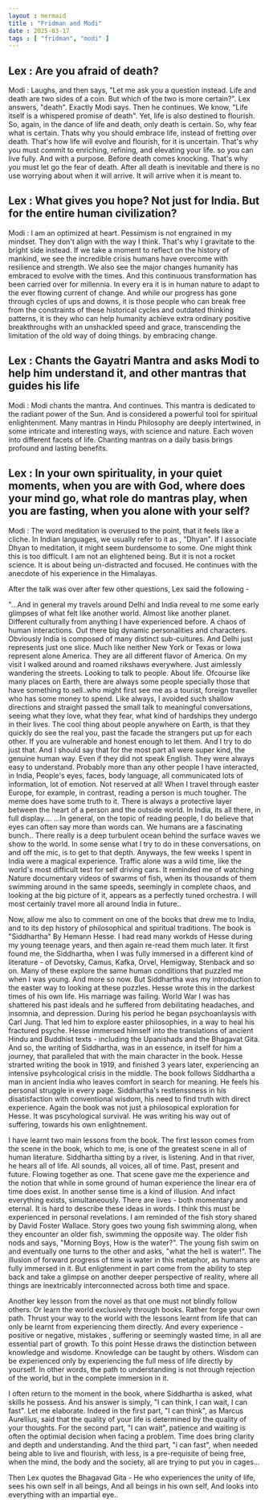 ```yaml
---
layout : mermaid
title : "Fridman and Modi"
date : 2025-03-17
tags : [ "fridman", "modi" ]
---
```


## Lex : Are you afraid of death?

Modi : Laughs, and then says, "Let me ask you a question instead. Life and death are two sides of a coin. But which of the two is more certain?". Lex answers, "death". Exactly Modi says. Then he continues. 
We know, "Life itself is a whispered promise of death". Yet, life is also destined to flourish. So, again, in the dance of life and death, only death is certain. So, why fear what is certain. Thats why you should embrace life, instead of fretting over death. That's how life will evolve and flourish, for it is uncertain. That's why you must commit to enriching, refining, and elevating your life. so you can live fully. And with a purpose. Before death comes knocking. 
That's why you must let go the fear of death. After all death is inevitable and there is no use worrying about when it will arrive. It will arrive when it is meant to. 

## Lex : What gives you hope? Not just for India. But for the entire human civilization?

Modi : I am an optimized at heart. Pessimism is not engrained in my mindset. They don't align with the way I think. That's why I gravitate to the bright side instead. If we take a moment to reflect on the history of mankind, we see the incredible crisis humans have overcome with resilience and strength. We also see the major changes humanity has embraced to evolve with the times. And this continuous transformation has been carried over for millennia. In every era it is in human nature to adapt to the ever flowing current of change. And while our progress has gone through cycles of ups and downs, it is those people who can break free from the constraints of these historical cycles and outdated thinking patterns, it is they who can help humanity achieve extra ordinary positive breakthroughs with an unshackled speed and grace, transcending the limitation of the old way of doing things. by embracing change. 

## Lex : Chants the Gayatri Mantra and asks Modi to help him understand it, and other mantras that guides his life

Modi : Modi chants the mantra. And continues. This mantra is dedicated to the radiant power of the Sun. And is considered a powerful tool for spiritual enlightenment. Many mantras in Hindu Philosophy are deeply intertwined, in some intricate and interesting ways, with science and nature. Each woven into different facets of life. Chanting mantras on a daily basis brings profound and lasting benefits. 

## Lex : In your own spirituality, in your quiet moments, when you are with God, where does your mind go, what role do mantras play, when you are fasting, when you alone with your self? 

Modi : The word meditation is overused to the point, that it feels like a cliche. In Indian languages, we usually refer to it as , "Dhyan". If I associate Dhyan to meditation, it might seem burdensome to some. One might think this is too difficult. I am not an elightened being. But it is not a rocket science. It is about being un-distracted and focused. He continues with the anecdote of his experience in the Himalayas.

After the talk was over after few other questions, Lex said the following - 

"...And in general my travels around Delhi and India reveal to me some early glimpses of what felt like another world. Almost like another planet. Different culturally from anything I have experienced before. A chaos of human interactions. Out there big dynamic personalities and characters. Obviously India is composed of many distinct sub-cultures. And Delhi just represents just one slice. Much like neither New York or Texas or Iowa represent alone America. They are all different flavor of America. 
On my visit I walked around and roamed rikshaws everywhere. Just aimlessly wandering the streets. Looking to talk to people. About life. Ofcourse like many places on Earth, there are always some people specially those that have something to sell..who might first see me as a tourist, foreign traveller who has some money to spend. Like always, I avoided such shallow directions and straight passed the small talk to meaningful conversations, seeing what they love, what they fear, what kind of hardships they undergo in their lives. The cool thing about people anywhere on Earth, is that they quickly do see the real you, past the facade the strangers put up for each other. If you are vulnerable and honest enough to let them. And I try to do just that. And I should say that for the most part all were super kind, the genuine human way. Even if they did not speak English. They were always easy to understand. Probably more than any other people I have interacted, in India, People's eyes, faces, body language, all communicated lots of information, lot of emotion. Not reserved at all! When I travel through easter Europe, for example, in contrast, reading a person is much tougher. The meme does have some truth to it. There is always a protective layer between the heart of a person and the outside world. In India, its all there, in full display....
...In general, on the topic of reading people, I do believe that eyes can often say more than words can. We humans are a fascinating bunch.. There really is a deep turbulent ocean behind the surface waves we show to the world. In some sense what I try to do in these conversations, on and off the mic, is to get to that depth. Anyways, the few weeks I spent in India were a magical experience. Traffic alone was a wild time, like the world's most difficult test for self driving cars. It reminded me of watching Nature documentary videos of swarms of fish, when its thousands of them swimming around in the same speeds, seemingly in complete chaos, and looking at the big picture of it, appears as a perfectly tuned orchestra. I will most certainly travel more all around India in future..

Now, allow me also to comment on one of the books that drew me to India, and to its dep history of philosophical and spiritual traditions. The book is "Siddhartha" By Hemann Hesse. I had read many workds of Hesse during my young teenage years, and then again re-read them much later.  It first found me, the Siddhartha, when I was fully immersed in a different kind of literature - of Devotsky, Camus, Kafka, Orvel, Hemigway, Stenback and so on. Many of these explore the same human conditions that puzzled me when I was young. And more so now. But Siddhartha was my introduction to the easter way to looking at these puzzles. Hesse wrote this in the darkest times of his own life. His marriage was failing. World War I was has shattered his past ideals and he suffered from debilitating headaches, and insomnia, and depression. During his period he began psychoanlaysis with Carl Jung. That led him to explore easter philosophies, in a way to heal his fractured psyche. Hesse immersed himself into the translations of ancient Hindu and Buddhist texts - including the Upanishads and the Bhagavat Gita. And so, the writing of Siddhartha, was in an essence, in itself for him a journey, that paralleled that with the main character in the book. Hesse strarted writing the book in 1919, and finished 3 years later, experiencing an intensive psyhcological crisis in the middle. The book follows Siddhartha a man in ancient India who leaves comfort in search for meaning. He feels his personal struggle in every page. Siddhartha's restlenssness in his disatisfaction with conventional wisdom, his need to find truth with direct experience. Again the book was not just a philosopical exploration for Hesse. It was pscyhological survival. He was writing his way out of suffering, towards his own enlightnement. 

I have learnt two main lessons from the book. The first lesson comes from the scene in the book, which to me, is one of the greatest scene in all of human literature. Siddhartha sitting by a river, is listening. And in that river, he hears all of life. All sounds, all voices, all of time. Past, present and future. Flowing together as one. That scene gave me the experience and the notion that while in some ground of human experience the linear era of time does exist. In another sense time is a kind of illusion. And infact everything exists, simultaneously. There are lives - both momentary and eternal. It is hard to describe these ideas in words. I think this must be experienced in personal revelations. 
I am reminded of the fish story shared by David Foster Wallace. Story goes two young fish swimming along, when they encounter an older fish, swimming the opposite way. The older fish nods and says, "Morning Boys, How is the water?". The young fish swim on and eventually one turns to the other and asks, "what the hell is water!". The illusion of forward progress of time is water in this metaphor, as humans are fully immersed in it. But enligtenment in part come from the ability to step back  and take a glimpse on another deeper perspective of reality, where all things are inextricably interconnected across both time and space. 

Another key lesson from the novel as that one must not blindly follow others. Or learn the world exclusively through books. Rather forge your own path. Thrust your way to the world with the lessons learnt from life that can only be learnt from experiencing them directly. And every experience - positive or negative, mistakes , suffering or seemingly wasted time, in all are essential part of growth. To this point Hesse draws the distinction between knowledge and wisdome. Knowledge can be taught by others. Wisdom can be experienced only by experiencing the full mess of life directly by yourself. In other words, the path to understanding is not through rejection of the world, but in the complete immersion in it.

I often return to the moment in the book, where Siddhartha is asked, what skills he possess. And his answer is simply, "I can think, I can wait, I can fast". 
Let me elaborate. Indeed in the first part, "I can think", as Marcus Aurellius, said that the quality of your life is determined by the quality of your thoughts.
For the second part, "I can wait", patience and waiting is often the optimial decision when facing a problem. Time does bring clarity and depth and understanding. 
And the third part, "i can fast", when needed being able to live and flourish, with less, is a pre-requisite of being free, when the mind, the body and the society, all are trying to put you in cages... 

Then Lex quotes the Bhagavad Gita - 
He who experiences the unity of life, sees his own self in all beings, And all beings in his own self, And looks into everything with an impartial eye..

